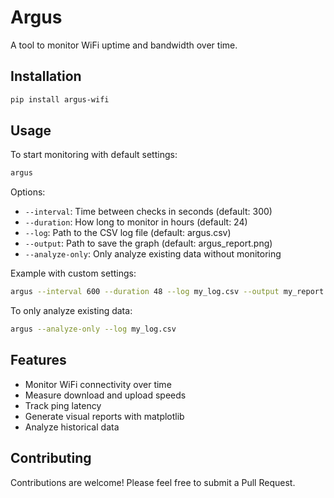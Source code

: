 # Argus

A tool to monitor WiFi uptime and bandwidth over time.

## Installation

```bash
pip install argus-wifi
```

## Usage

To start monitoring with default settings:

```bash
argus
```

Options:

- `--interval`: Time between checks in seconds (default: 300)
- `--duration`: How long to monitor in hours (default: 24)
- `--log`: Path to the CSV log file (default: argus.csv)
- `--output`: Path to save the graph (default: argus_report.png)
- `--analyze-only`: Only analyze existing data without monitoring

Example with custom settings:

```bash
argus --interval 600 --duration 48 --log my_log.csv --output my_report.png
```

To only analyze existing data:

```bash
argus --analyze-only --log my_log.csv
```

## Features

- Monitor WiFi connectivity over time
- Measure download and upload speeds
- Track ping latency
- Generate visual reports with matplotlib
- Analyze historical data

## Contributing

Contributions are welcome! Please feel free to submit a Pull Request.
